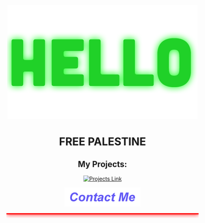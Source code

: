 <p align="center">
  <img src="https://github.com/Sniperplank/Sniperplank/blob/main/hello.png" alt="Hello" />
</p>
<h1 align="center">FREE PALESTINE</h1>

<h2 align="center">My Projects:</h2>
<p align="center">
  <a href="https://sniperplank.github.io/projects/">
    <img src="https://readme-typing-svg.demolab.com?font=Fira+Code&size=30&duration=2000&pause=1000&center=true&vCenter=true&color=ffd300&width=400&lines=personal+website;sekure+password;project+manager;chrome+extension;random+quotes;discord+bot;KeepTyping;Wordorizer" alt="Projects Link" /></a>
</p>

<p align="center">
<a href="https://sniperplank.github.io/ContactMe/">
 <img src="https://github.com/Sniperplank/ContactMe/blob/main/images/contactme.png" alt="Contact Me" />
</a>
</p>

<p align="center">
  <img src="https://github.com/Sniperplank/Sniperplank/blob/main/red_line.png"/>
</p>
